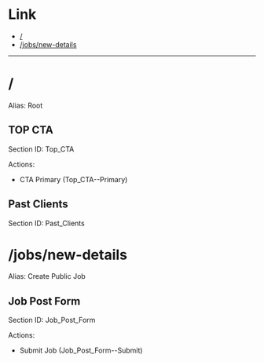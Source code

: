 # Link

- [/](#22946)
- [/jobs/new-details](#78505)

-----

# <a name="22946"></a>/ 

Alias: Root

## TOP CTA

Section ID: Top_CTA

Actions:
- CTA Primary (Top_CTA--Primary)

## Past Clients

Section ID: Past_Clients

# /jobs/new-details <a name="78505"></a>

Alias: Create Public Job

## Job Post Form

Section ID: Job_Post_Form

Actions: 
- Submit Job (Job_Post_Form--Submit)
